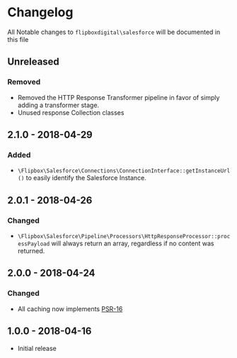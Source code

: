 # Changelog
All Notable changes to `flipboxdigital\salesforce` will be documented in this file

## Unreleased
### Removed
- Removed the HTTP Response Transformer pipeline in favor of simply adding a transformer stage.
- Unused response Collection classes

## 2.1.0 - 2018-04-29
### Added
- `\Flipbox\Salesforce\Connections\ConnectionInterface::getInstanceUrl()` to easily identify the Salesforce Instance.

## 2.0.1 - 2018-04-26
### Changed
- `\Flipbox\Salesforce\Pipeline\Processors\HttpResponseProcessor::processPayload` will always return an array, regardless if no content was returned.

## 2.0.0 - 2018-04-24
### Changed
- All caching now implements [PSR-16](https://www.php-fig.org/psr/psr-16/)

## 1.0.0 - 2018-04-16
- Initial release
